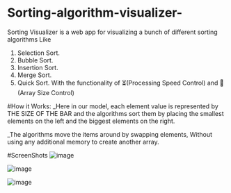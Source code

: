 # Sorting-algorithm-visualizer-
Sorting Visualizer is a web app for visualizing a bunch of different sorting algorithms Like

1. Selection Sort.
2. Bubble Sort.
3. Insertion Sort.
4. Merge Sort.
5. Quick Sort.
With the functionality of ⏳(Processing Speed Control) and 📏(Array Size Control)

#How it Works:
_Here in our model, each element value is represented by THE SIZE OF THE BAR and the algorithms sort them by placing the smallest elements on the left and the biggest elements on the right.

_The algorithms move the items around by swapping elements, Without using any additional memory to create another array.

#ScreenShots
![image](https://github.com/Meghana-2003/Sorting-algorithm-visualizer-/assets/85192350/e7f26681-f22a-44c8-b5ad-027e7b624298)

![image](https://github.com/Meghana-2003/Sorting-algorithm-visualizer-/assets/85192350/e712de79-7060-4a5c-9cce-415cd3dbfd61)

![image](https://github.com/Meghana-2003/Sorting-algorithm-visualizer-/assets/85192350/5cafa54d-a3f7-4734-b811-9993d635b6c2)




